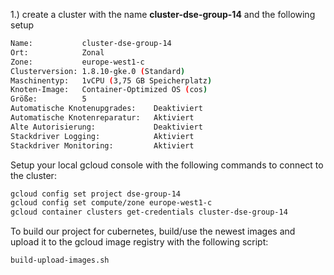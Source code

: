 1.) create a cluster with the name **cluster-dse-group-14** and the following setup
```bash
Name:           cluster-dse-group-14
Ort:            Zonal
Zone:           europe-west1-c
Clusterversion: 1.8.10-gke.0 (Standard)
Maschinentyp:   1vCPU (3,75 GB Speicherplatz)
Knoten-Image:   Container-Optimized OS (cos)
Größe:          5
Automatische Knotenupgrades:    Deaktiviert
Automatische Knotenreparatur:   Aktiviert
Alte Autorisierung:             Deaktiviert
Stackdriver Logging:            Aktiviert
Stackdriver Monitoring:         Aktiviert
```

Setup your local gcloud console with the following commands to connect to the cluster:
```bash
gcloud config set project dse-group-14
gcloud config set compute/zone europe-west1-c
gcloud container clusters get-credentials cluster-dse-group-14
```

To build our project for cubernetes, build/use the newest images and upload it to the gcloud image registry with the following script:
```bash
build-upload-images.sh
```







